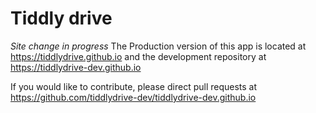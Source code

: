 # Tiddly drive
*Site change in progress*
The Production version of this app is located at https://tiddlydrive.github.io and the development repository at https://tiddlydrive-dev.github.io

If you would like to contribute, please direct pull requests at https://github.com/tiddlydrive-dev/tiddlydrive-dev.github.io
